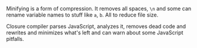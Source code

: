Minifying is a form of compression. It removes all spaces, `\n` and some can rename variable names to stuff like `a`, `b`. All to reduce file size.

Closure compiler parses JavaScript, analyzes it, removes dead code and rewrites and minimizes what's left and can warn about some JavaScript pitfalls.